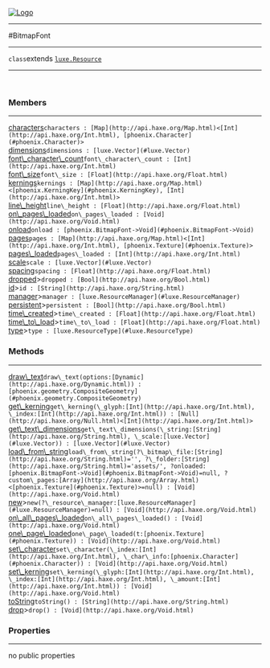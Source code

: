 
[![Logo](../../images/logo.png)](../../api/index.html)

---



#BitmapFont



---

`class`extends <code><span>[luxe.Resource]()</span></code>
<span class="meta">

</span>


---

&nbsp;
&nbsp;

<h3>Members</h3> <hr/><span class="member apipage">
            <a name="characters"><a class="lift" href="#characters">characters</a></a><code class="signature apipage">characters : [Map](http://api.haxe.org/Map.html)&lt;[Int](http://api.haxe.org/Int.html), [phoenix.Character](#phoenix.Character)&gt;</code><br/></span>
        <span class="small_desc_flat"></span><span class="member apipage">
            <a name="dimensions"><a class="lift" href="#dimensions">dimensions</a></a><code class="signature apipage">dimensions : [luxe.Vector](#luxe.Vector)</code><br/></span>
        <span class="small_desc_flat"></span><span class="member apipage">
            <a name="font_character_count"><a class="lift" href="#font_character_count">font\_character\_count</a></a><code class="signature apipage">font\_character\_count : [Int](http://api.haxe.org/Int.html)</code><br/></span>
        <span class="small_desc_flat"></span><span class="member apipage">
            <a name="font_size"><a class="lift" href="#font_size">font\_size</a></a><code class="signature apipage">font\_size : [Float](http://api.haxe.org/Float.html)</code><br/></span>
        <span class="small_desc_flat"></span><span class="member apipage">
            <a name="kernings"><a class="lift" href="#kernings">kernings</a></a><code class="signature apipage">kernings : [Map](http://api.haxe.org/Map.html)&lt;[phoenix.KerningKey](#phoenix.KerningKey), [Int](http://api.haxe.org/Int.html)&gt;</code><br/></span>
        <span class="small_desc_flat"></span><span class="member apipage">
            <a name="line_height"><a class="lift" href="#line_height">line\_height</a></a><code class="signature apipage">line\_height : [Float](http://api.haxe.org/Float.html)</code><br/></span>
        <span class="small_desc_flat"></span><span class="member apipage">
            <a name="on_pages_loaded"><a class="lift" href="#on_pages_loaded">on\_pages\_loaded</a></a><code class="signature apipage">on\_pages\_loaded : [Void](http://api.haxe.org/Void.html)</code><br/></span>
        <span class="small_desc_flat"></span><span class="member apipage">
            <a name="onload"><a class="lift" href="#onload">onload</a></a><code class="signature apipage">onload : [phoenix.BitmapFont-&gt;Void](#phoenix.BitmapFont->Void)</code><br/></span>
        <span class="small_desc_flat"></span><span class="member apipage">
            <a name="pages"><a class="lift" href="#pages">pages</a></a><code class="signature apipage">pages : [Map](http://api.haxe.org/Map.html)&lt;[Int](http://api.haxe.org/Int.html), [phoenix.Texture](#phoenix.Texture)&gt;</code><br/></span>
        <span class="small_desc_flat"></span><span class="member apipage">
            <a name="pages_loaded"><a class="lift" href="#pages_loaded">pages\_loaded</a></a><code class="signature apipage">pages\_loaded : [Int](http://api.haxe.org/Int.html)</code><br/></span>
        <span class="small_desc_flat"></span><span class="member apipage">
            <a name="scale"><a class="lift" href="#scale">scale</a></a><code class="signature apipage">scale : [luxe.Vector](#luxe.Vector)</code><br/></span>
        <span class="small_desc_flat"></span><span class="member apipage">
            <a name="spacing"><a class="lift" href="#spacing">spacing</a></a><code class="signature apipage">spacing : [Float](http://api.haxe.org/Float.html)</code><br/></span>
        <span class="small_desc_flat"></span><span class="member apipage">
            <a name="dropped"><a class="lift" href="#dropped">dropped</a></a><a title="inherited from luxe.Resource" class="tooltip inherited">&gt;</a><code class="signature apipage">dropped : [Bool](http://api.haxe.org/Bool.html)</code><br/></span>
        <span class="small_desc_flat"></span><span class="member apipage">
            <a name="id"><a class="lift" href="#id">id</a></a><a title="inherited from luxe.Resource" class="tooltip inherited">&gt;</a><code class="signature apipage">id : [String](http://api.haxe.org/String.html)</code><br/></span>
        <span class="small_desc_flat"></span><span class="member apipage">
            <a name="manager"><a class="lift" href="#manager">manager</a></a><a title="inherited from luxe.Resource" class="tooltip inherited">&gt;</a><code class="signature apipage">manager : [luxe.ResourceManager](#luxe.ResourceManager)</code><br/></span>
        <span class="small_desc_flat"></span><span class="member apipage">
            <a name="persistent"><a class="lift" href="#persistent">persistent</a></a><a title="inherited from luxe.Resource" class="tooltip inherited">&gt;</a><code class="signature apipage">persistent : [Bool](http://api.haxe.org/Bool.html)</code><br/></span>
        <span class="small_desc_flat"></span><span class="member apipage">
            <a name="time_created"><a class="lift" href="#time_created">time\_created</a></a><a title="inherited from luxe.Resource" class="tooltip inherited">&gt;</a><code class="signature apipage">time\_created : [Float](http://api.haxe.org/Float.html)</code><br/></span>
        <span class="small_desc_flat"></span><span class="member apipage">
            <a name="time_to_load"><a class="lift" href="#time_to_load">time\_to\_load</a></a><a title="inherited from luxe.Resource" class="tooltip inherited">&gt;</a><code class="signature apipage">time\_to\_load : [Float](http://api.haxe.org/Float.html)</code><br/></span>
        <span class="small_desc_flat"></span><span class="member apipage">
            <a name="type"><a class="lift" href="#type">type</a></a><a title="inherited from luxe.Resource" class="tooltip inherited">&gt;</a><code class="signature apipage">type : [luxe.ResourceType](#luxe.ResourceType)</code><br/></span>
        <span class="small_desc_flat"></span>

<h3>Methods</h3> <hr/><span class="method apipage">
            <a name="draw_text"><a class="lift" href="#draw_text">draw\_text</a></a><code class="signature apipage">draw\_text(options:<span>[Dynamic](http://api.haxe.org/Dynamic.html)</span>) : [phoenix.geometry.CompositeGeometry](#phoenix.geometry.CompositeGeometry)</code><br/><span class="small_desc_flat"></span>
        </span>
    <span class="method apipage">
            <a name="get_kerning"><a class="lift" href="#get_kerning">get\_kerning</a></a><code class="signature apipage">get\_kerning(\_glyph:<span>[Int](http://api.haxe.org/Int.html)</span>, \_index:<span>[Int](http://api.haxe.org/Int.html)</span>) : [Null](http://api.haxe.org/Null.html)&lt;[Int](http://api.haxe.org/Int.html)&gt;</code><br/><span class="small_desc_flat"></span>
        </span>
    <span class="method apipage">
            <a name="get_text_dimensions"><a class="lift" href="#get_text_dimensions">get\_text\_dimensions</a></a><code class="signature apipage">get\_text\_dimensions(\_string:<span>[String](http://api.haxe.org/String.html)</span>, \_scale:<span>[luxe.Vector](#luxe.Vector)</span>) : [luxe.Vector](#luxe.Vector)</code><br/><span class="small_desc_flat"></span>
        </span>
    <span class="method apipage">
            <a name="load_from_string"><a class="lift" href="#load_from_string">load\_from\_string</a></a><code class="signature apipage">load\_from\_string(?\_bitmap\_file:<span>[String](http://api.haxe.org/String.html)=&#x27;&#x27;</span>, ?\_folder:<span>[String](http://api.haxe.org/String.html)=&#x27;assets/&#x27;</span>, ?onloaded:<span>[phoenix.BitmapFont-&gt;Void](#phoenix.BitmapFont->Void)=null</span>, ?custom\_pages:<span>[Array](http://api.haxe.org/Array.html)&lt;[phoenix.Texture](#phoenix.Texture)&gt;=null</span>) : [Void](http://api.haxe.org/Void.html)</code><br/><span class="small_desc_flat"></span>
        </span>
    <span class="method apipage">
            <a name="new"><a class="lift" href="#new">new</a></a><a title="inherited from luxe.Resource" class="tooltip inherited">&gt;</a><code class="signature apipage">new(?\_resource\_manager:<span>[luxe.ResourceManager](#luxe.ResourceManager)=null</span>) : [Void](http://api.haxe.org/Void.html)</code><br/><span class="small_desc_flat"></span>
        </span>
    <span class="method apipage">
            <a name="on_all_pages_loaded"><a class="lift" href="#on_all_pages_loaded">on\_all\_pages\_loaded</a></a><code class="signature apipage">on\_all\_pages\_loaded() : [Void](http://api.haxe.org/Void.html)</code><br/><span class="small_desc_flat"></span>
        </span>
    <span class="method apipage">
            <a name="one_page_loaded"><a class="lift" href="#one_page_loaded">one\_page\_loaded</a></a><code class="signature apipage">one\_page\_loaded(t:<span>[phoenix.Texture](#phoenix.Texture)</span>) : [Void](http://api.haxe.org/Void.html)</code><br/><span class="small_desc_flat"></span>
        </span>
    <span class="method apipage">
            <a name="set_character"><a class="lift" href="#set_character">set\_character</a></a><code class="signature apipage">set\_character(\_index:<span>[Int](http://api.haxe.org/Int.html)</span>, \_char\_info:<span>[phoenix.Character](#phoenix.Character)</span>) : [Void](http://api.haxe.org/Void.html)</code><br/><span class="small_desc_flat"></span>
        </span>
    <span class="method apipage">
            <a name="set_kerning"><a class="lift" href="#set_kerning">set\_kerning</a></a><code class="signature apipage">set\_kerning(\_glyph:<span>[Int](http://api.haxe.org/Int.html)</span>, \_index:<span>[Int](http://api.haxe.org/Int.html)</span>, \_amount:<span>[Int](http://api.haxe.org/Int.html)</span>) : [Void](http://api.haxe.org/Void.html)</code><br/><span class="small_desc_flat"></span>
        </span>
    <span class="method apipage">
            <a name="toString"><a class="lift" href="#toString">toString</a></a><code class="signature apipage">toString() : [String](http://api.haxe.org/String.html)</code><br/><span class="small_desc_flat"></span>
        </span>
    <span class="method apipage">
            <a name="drop"><a class="lift" href="#drop">drop</a></a><a title="inherited from luxe.Resource" class="tooltip inherited">&gt;</a><code class="signature apipage">drop() : [Void](http://api.haxe.org/Void.html)</code><br/><span class="small_desc_flat"></span>
        </span>
    

<h3>Properties</h3> <hr/>no public properties

&nbsp;
&nbsp;
&nbsp;